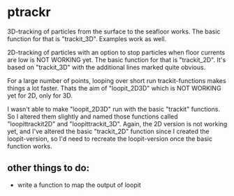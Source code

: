 # ptrackr

3D-tracking of particles from the surface to the seafloor works. The basic function for that is "trackit_3D". Examples work as well.

2D-tracking of particles with an option to stop particles when floor currents are low is NOT WORKING yet.
The basic function for that is "trackit_2D". 
It's based on "trackit_3D" with the additional lines marked quite obvious.

For a large number of points, looping over short run trackit-functions makes things a lot faster.
Thats the aim of "loopit_2D3D" which is NOT WORKING yet for 2D, only for 3D.

I wasn't able to make "loopit_2D3D" run with the basic "trackit" functions. 
So I altered them slightly and named those functions called "loopittrackit2D" and "loopittrackit_3D".
Again, the 2D version is not working yet, and I've altered the basic "trackit_2D" function since I created the loopit-version, so I'd need to recreate the loopit-version once the basic function works.



## other things to do: 
 - write a function to map the output of loopit

